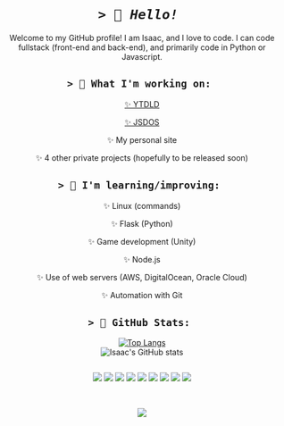 <div align="center" line-spacing="0"> 

# ***```> 👋 Hello! ```***
Welcome to my GitHub profile!  I am Isaac, and I love to code. I can code fullstack (front-end and back-end), and primarily code in Python or Javascript.

## ```> 🚀 What I'm working on: ```
 <a href="https://github.com/IsaacLK/YTDLD"> <p>✨ YTDLD</p></a>
<a href="https://github.com/IsaacLK/JSDOS"><p>✨ JSDOS</p></a>
<p>✨ My personal site</p>
<p>✨ 4 other private projects (hopefully to be released soon)</p>
  
## ```> 🧠 I'm learning/improving: ```
<p>✨ Linux (commands)</p>
<p>✨ Flask (Python)</p>
<p>✨ Game development (Unity)</p>
<p>✨ Node.js</p>
<p>✨ Use of web servers (AWS, DigitalOcean, Oracle Cloud)</p>
<p>✨ Automation with Git</p>



## ```> 💯 GitHub Stats: ```
[![Top Langs](https://github-readme-stats.vercel.app/api/top-langs/?username=isaaclk&layout=compact&theme=nightowl)](https://github.com/anuraghazra/github-readme-stats)<br>
![Isaac's GitHub stats](https://github-readme-stats.vercel.app/api?username=isaaclk&theme=nightowl&show_icons=true&count_private=true)

<p><img src="https://github-readme-streak-stats.herokuapp.com/?user=isaaclk&theme=nightowl" alt="" /></p>
  


![](https://img.shields.io/badge/Python-14354C?style=for-the-badge&logo=python&logoColor=white) 
![](https://img.shields.io/badge/Flask-000000?style=for-the-badge&logo=flask&logoColor=white)
![](https://img.shields.io/badge/HTML5-E34F26?style=for-the-badge&logo=html5&logoColor=white) 
![](https://img.shields.io/badge/JavaScript-F7DF1E?style=for-the-badge&logo=javascript&logoColor=black) 
![](https://img.shields.io/badge/CSS3-1572B6?style=for-the-badge&logo=css3&logoColor=white) 
![](https://img.shields.io/badge/Node.js-43853D?style=for-the-badge&logo=node.js&logoColor=white) 
![](https://img.shields.io/badge/Amazon_AWS-232F3E?style=for-the-badge&logo=amazon-aws&logoColor=white) 
![](https://img.shields.io/badge/Unity-100000?style=for-the-badge&logo=unity&logoColor=white) 
![](https://img.shields.io/badge/C%23-239120?style=for-the-badge&logo=c-sharp&logoColor=white) 

<br>
  
![](https://komarev.com/ghpvc/?username=IsaacLK&style=for-the-badge&color=001170) 
</div>
<!---
IsaacLK/IsaacLK is a ✨ special ✨ repository because its `README.md` (this file) appears on your GitHub profile.
You can click the Preview link to take a look at your changes.
--->
